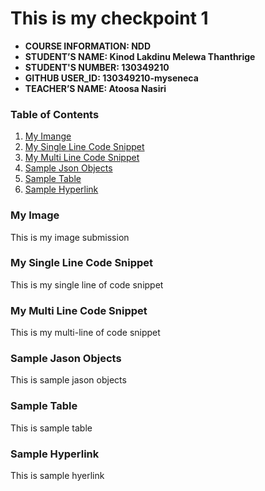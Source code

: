 # This is my checkpoint 1

- **COURSE INFORMATION: NDD**
- **STUDENT’S NAME: Kinod Lakdinu Melewa Thanthrige**
- **STUDENT'S NUMBER: 130349210**
- **GITHUB USER_ID: 130349210-myseneca**
- **TEACHER’S NAME: Atoosa Nasiri**

### Table of Contents
1. [My Imange](#my-image)
2. [My Single Line Code Snippet](#my-single-line-of-code)
3. [My Multi Line Code Snippet](#my-multiline-of-code)
4. [Sample Json Objects](my-json-object)
5. [Sample Table](my-sample-table)
6. [Sample Hyperlink](my-sample-hyperlink)

### My Image
This is my image submission


### My Single Line Code Snippet
This is my single line of code snippet


### My Multi Line Code Snippet
This is my multi-line of code snippet


### Sample Jason Objects
This is sample jason objects


### Sample Table
This is sample table



### Sample Hyperlink
This is sample hyerlink
